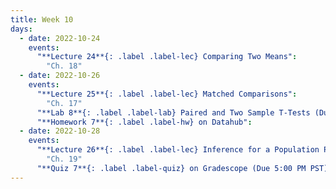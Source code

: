 ```yaml
---
title: Week 10
days:
  - date: 2022-10-24
    events:
      "**Lecture 24**{: .label .label-lec} Comparing Two Means":
        "Ch. 18"
  - date: 2022-10-26
    events:
      "**Lecture 25**{: .label .label-lec} Matched Comparisons": 
        "Ch. 17"
      "**Lab 8**{: .label .label-lab} Paired and Two Sample T-Tests (Due October 28)":
      "**Homework 7**{: .label .label-hw} on Datahub":
  - date: 2022-10-28
    events:
      "**Lecture 26**{: .label .label-lec} Inference for a Population Proportion":
        "Ch. 19"
      "**Quiz 7**{: .label .label-quiz} on Gradescope (Due 5:00 PM PST))":
---
```

